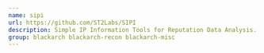 ```yaml
---
name: sipi
url: https://github.com/ST2Labs/SIPI
description: Simple IP Information Tools for Reputation Data Analysis.
group: blackarch blackarch-recon blackarch-misc
---
```

